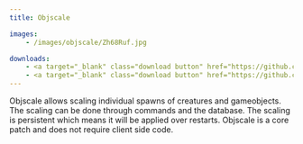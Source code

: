 ```yaml
---
title: Objscale

images:
    - /images/objscale/Zh68Ruf.jpg

downloads:
    - <a target="_blank" class="download button" href="https://github.com/Rochet2/TrinityCore/blob/objscale/src/server/scripts/Custom/objscale/" onClick="ga('send', 'event', 'Download', 'click', 'Objscale TrinityCore');">TrinityCore 3.3.5</a>
    - <a target="_blank" class="download button" href="https://github.com/Rochet2/TrinityCore/blob/objscale_6.x/src/server/scripts/Custom/objscale/" onClick="ga('send', 'event', 'Download', 'click', 'Objscale TrinityCore 6.x');">TrinityCore 6.x</a>
---
```


Objscale allows scaling individual spawns of creatures and gameobjects.
The scaling can be done through commands and the database.
The scaling is persistent which means it will be applied over restarts.
Objscale is a core patch and does not require client side code.
